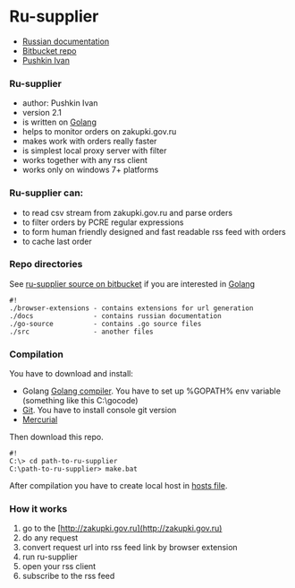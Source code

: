 # Ru-supplier #

* [Russian documentation](docs/index.html)
* [Bitbucket repo](https://bitbucket.org/pushkin_ivan/ru-supplier)
* [Pushkin Ivan](mailto://pushkin13@bk.ru)

### Ru-supplier ###

* author: Pushkin Ivan
* version 2.1
* is written on [Golang](http://golang.org)
* helps to monitor orders on zakupki.gov.ru
* makes work with orders really faster
* is simplest local proxy server with filter
* works together with any rss client
* works only on windows 7+ platforms

### Ru-supplier can: ###

* to read csv stream from zakupki.gov.ru and parse orders
* to filter orders by PCRE regular expressions
* to form human friendly designed and fast readable rss feed with orders
* to cache last order

### Repo directories ###
See [ru-supplier source on bitbucket](https://bitbucket.org/pushkin_ivan/ru-supplier) if you are interested in [Golang](http://golang.org)

```
#!
./browser-extensions - contains extensions for url generation
./docs               - contains russian documentation
./go-source          - contains .go source files
./src                - another files
```

### Compilation ###

You have to download and install:

* Golang [Golang compiler](http://golang.org/doc/install). You have to set up %GOPATH% env variable (something like this C:\gocode)
* [Git](http://git-scm.com/downloads). You have to install console git version
* [Mercurial](http://mercurial.selenic.com/wiki/Download)

Then download this repo.

```
#!
C:\> cd path-to-ru-supplier
C:\path-to-ru-supplier> make.bat
```

After compilation you have to create local host in [hosts file](https://ru.wikipedia.org/wiki/Hosts).

### How it works ###
1. go to the [http://zakupki.gov.ru](http://zakupki.gov.ru)
2. do any request
3. convert request url into rss feed link by browser extension
4. run ru-supplier
5. open your rss client
6. subscribe to the rss feed
